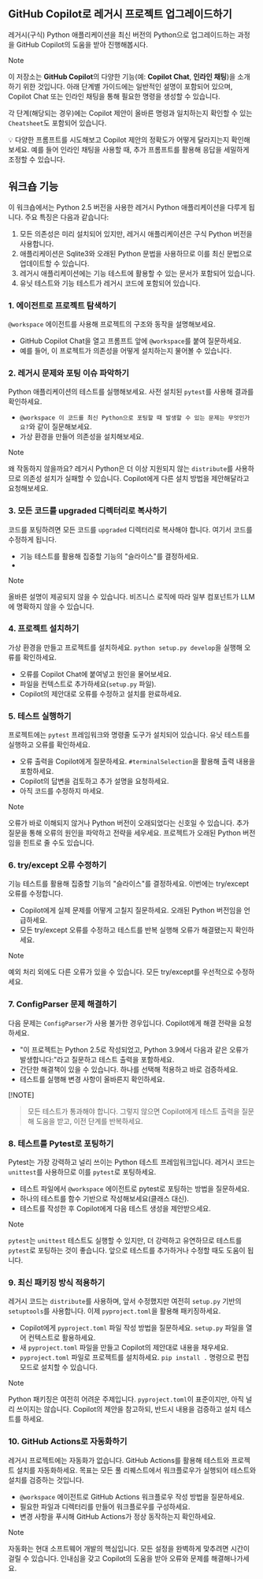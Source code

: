 ## GitHub Copilot로 레거시 프로젝트 업그레이드하기

레거시(구식) Python 애플리케이션을 최신 버전의 Python으로 업그레이드하는 과정을 GitHub Copilot의 도움을 받아 진행해봅시다.

> [!NOTE]
> 이 저장소는 **GitHub Copilot**의 다양한 기능(예: **Copilot Chat**, **인라인 채팅**)을 소개하기 위한 것입니다. 아래 단계별 가이드에는 일반적인 설명이 포함되어 있으며, Copilot Chat 또는 인라인 채팅을 통해 필요한 명령을 생성할 수 있습니다.
>
> 각 단계(해당되는 경우)에는 Copilot 제안이 올바른 명령과 일치하는지 확인할 수 있는 `Cheatsheet`도 포함되어 있습니다.
>
> 💡 다양한 프롬프트를 시도해보고 Copilot 제안의 정확도가 어떻게 달라지는지 확인해보세요. 예를 들어 인라인 채팅을 사용할 때, 추가 프롬프트를 활용해 응답을 세밀하게 조정할 수 있습니다.

## 워크숍 기능

이 워크숍에서는 Python 2.5 버전을 사용한 레거시 Python 애플리케이션을 다루게 됩니다. 주요 특징은 다음과 같습니다:

1. 모든 의존성은 미리 설치되어 있지만, 레거시 애플리케이션은 구식 Python 버전을 사용합니다.
2. 애플리케이션은 Sqlite3와 오래된 Python 문법을 사용하므로 이를 최신 문법으로 업데이트할 수 있습니다.
3. 레거시 애플리케이션에는 기능 테스트에 활용할 수 있는 문서가 포함되어 있습니다.
4. 유닛 테스트와 기능 테스트가 레거시 코드에 포함되어 있습니다.

### 1. 에이전트로 프로젝트 탐색하기

`@workspace` 에이전트를 사용해 프로젝트의 구조와 동작을 설명해보세요.

- GitHub Copilot Chat을 열고 프롬프트 앞에 `@workspace`를 붙여 질문하세요.
- 예를 들어, 이 프로젝트가 의존성을 어떻게 설치하는지 물어볼 수 있습니다.

### 2. 레거시 문제와 포팅 이슈 파악하기

Python 애플리케이션의 테스트를 실행해보세요. 사전 설치된 `pytest`를 사용해 결과를 확인하세요.

- `@workspace 이 코드를 최신 Python으로 포팅할 때 발생할 수 있는 문제는 무엇인가요?`와 같이 질문해보세요.
- 가상 환경을 만들어 의존성을 설치해보세요.

> [!NOTE]
> 왜 작동하지 않을까요? 레거시 Python은 더 이상 지원되지 않는 `distribute`를 사용하므로 의존성 설치가 실패할 수 있습니다.
> Copilot에게 다른 설치 방법을 제안해달라고 요청해보세요.

### 3. 모든 코드를 upgraded 디렉터리로 복사하기

코드를 포팅하려면 모든 코드를 `upgraded` 디렉터리로 복사해야 합니다. 여기서 코드를 수정하게 됩니다.

- 기능 테스트를 활용해 집중할 기능의 "슬라이스"를 결정하세요.
- 
> [!NOTE]
> 올바른 설명이 제공되지 않을 수 있습니다. 비즈니스 로직에 따라 일부 컴포넌트가 LLM에 명확하지 않을 수 있습니다.

### 4. 프로젝트 설치하기

가상 환경을 만들고 프로젝트를 설치하세요. `python setup.py develop`을 실행해 오류를 확인하세요.

- 오류를 Copilot Chat에 붙여넣고 원인을 물어보세요.
- 파일을 컨텍스트로 추가하세요(`setup.py` 파일).
- Copilot의 제안대로 오류를 수정하고 설치를 완료하세요.

### 5. 테스트 실행하기

프로젝트에는 `pytest` 프레임워크와 명령줄 도구가 설치되어 있습니다. 유닛 테스트를 실행하고 오류를 확인하세요.

- 오류 출력을 Copilot에게 질문하세요. `#terminalSelection`을 활용해 출력 내용을 포함하세요.
- Copilot의 답변을 검토하고 추가 설명을 요청하세요.
- 아직 코드를 수정하지 마세요.

> [!NOTE]
> 오류가 바로 이해되지 않거나 Python 버전이 오래되었다는 신호일 수 있습니다. 추가 질문을 통해 오류의 원인을 파악하고 전략을 세우세요. 프로젝트가 오래된 Python 버전임을 힌트로 줄 수도 있습니다.

### 6. try/except 오류 수정하기

기능 테스트를 활용해 집중할 기능의 "슬라이스"를 결정하세요. 이번에는 try/except 오류를 수정합니다.

- Copilot에게 실제 문제를 어떻게 고칠지 질문하세요. 오래된 Python 버전임을 언급하세요.
- 모든 try/except 오류를 수정하고 테스트를 반복 실행해 오류가 해결됐는지 확인하세요.

> [!NOTE]
> 예외 처리 외에도 다른 오류가 있을 수 있습니다. 모든 try/except를 우선적으로 수정하세요.

### 7. ConfigParser 문제 해결하기

다음 문제는 `ConfigParser`가 사용 불가한 경우입니다. Copilot에게 해결 전략을 요청하세요.

- "이 프로젝트는 Python 2.5로 작성되었고, Python 3.9에서 다음과 같은 오류가 발생합니다:"라고 질문하고 테스트 출력을 포함하세요.
- 간단한 해결책이 있을 수 있습니다. 하나를 선택해 적용하고 바로 검증하세요.
- 테스트를 실행해 변경 사항이 올바른지 확인하세요.

[!NOTE]
> 모든 테스트가 통과해야 합니다. 그렇지 않으면 Copilot에게 테스트 출력을 질문해 도움을 받고, 이전 단계를 반복하세요.

### 8. 테스트를 Pytest로 포팅하기

Pytest는 가장 강력하고 널리 쓰이는 Python 테스트 프레임워크입니다. 레거시 코드는 `unittest`를 사용하므로 이를 `pytest`로 포팅하세요.

- 테스트 파일에서 `@workspace` 에이전트로 pytest로 포팅하는 방법을 질문하세요.
- 하나의 테스트를 함수 기반으로 작성해보세요(클래스 대신).
- 테스트를 작성한 후 Copilot에게 다음 테스트 생성을 제안받으세요.

> [!NOTE]
> `pytest`는 `unittest` 테스트도 실행할 수 있지만, 더 강력하고 유연하므로 테스트를 `pytest`로 포팅하는 것이 좋습니다. 앞으로 테스트를 추가하거나 수정할 때도 도움이 됩니다.

### 9. 최신 패키징 방식 적용하기

레거시 코드는 `distribute`를 사용하며, 앞서 수정했지만 여전히 `setup.py` 기반의 `setuptools`를 사용합니다. 이제 `pyproject.toml`을 활용해 패키징하세요.

- Copilot에게 `pyproject.toml` 파일 작성 방법을 질문하세요. `setup.py` 파일을 열어 컨텍스트로 활용하세요.
- 새 `pyproject.toml` 파일을 만들고 Copilot의 제안대로 내용을 채우세요.
- `pyproject.toml` 파일로 프로젝트를 설치하세요. `pip install .` 명령으로 편집 모드로 설치할 수 있습니다.

> [!NOTE]
> Python 패키징은 여전히 어려운 주제입니다. `pyproject.toml`이 표준이지만, 아직 널리 쓰이지는 않습니다. Copilot의 제안을 참고하되, 반드시 내용을 검증하고 설치 테스트를 하세요.

### 10. GitHub Actions로 자동화하기

레거시 프로젝트에는 자동화가 없습니다. GitHub Actions를 활용해 테스트와 프로젝트 설치를 자동화하세요. 목표는 모든 풀 리퀘스트에서 워크플로우가 실행되어 테스트와 설치를 검증하는 것입니다.

- `@workspace` 에이전트로 GitHub Actions 워크플로우 작성 방법을 질문하세요.
- 필요한 파일과 디렉터리를 만들어 워크플로우를 구성하세요.
- 변경 사항을 푸시해 GitHub Actions가 정상 동작하는지 확인하세요.

> [!NOTE]
> 자동화는 현대 소프트웨어 개발의 핵심입니다. 모든 설정을 완벽하게 맞추려면 시간이 걸릴 수 있습니다.
> 인내심을 갖고 Copilot의 도움을 받아 오류와 문제를 해결해나가세요.

